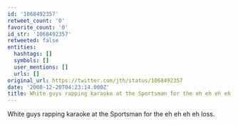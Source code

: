 ```yaml
---
id: '1068492357'
retweet_count: '0'
favorite_count: '0'
id_str: '1068492357'
retweeted: false
entities:
  hashtags: []
  symbols: []
  user_mentions: []
  urls: []
original_url: https://twitter.com/jth/status/1068492357
date: '2008-12-20T04:23:14.000Z'
title: White guys rapping karaoke at the Sportsman for the eh eh eh eh loss.
---
```


White guys rapping karaoke at the Sportsman for the eh eh eh eh loss.